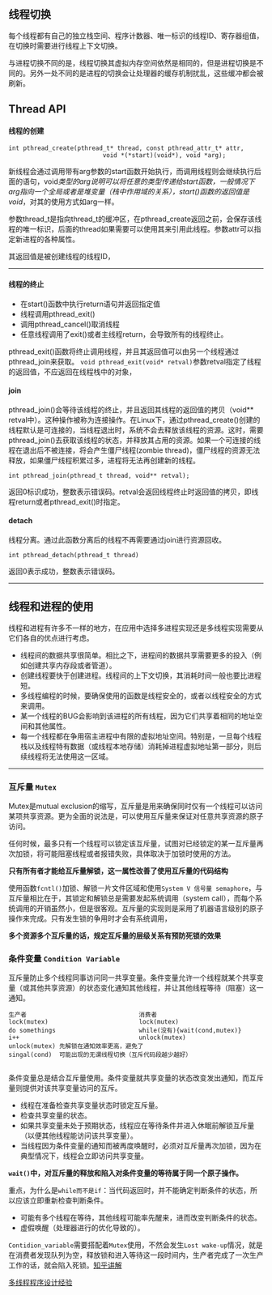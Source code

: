 ## 线程切换
每个线程都有自己的独立栈空间、程序计数器、唯一标识的线程ID、寄存器组值，在切换时需要进行线程上下文切换。

与进程切换不同的是，线程切换其虚拟内存空间依然是相同的，但是进程切换是不同的。另外一处不同的是进程的切换会让处理器的缓存机制扰乱，这些缓冲都会被刷新。


## Thread API

#### 线程的创建
```
int pthread_create(pthread_t* thread, const pthread_attr_t* attr,
                          void *(*start)(void*), void *arg);
```
新线程会通过调用带有arg参数的start函数开始执行，而调用线程则会继续执行后面的语句，void*类型的arg说明可以将任意的类型传递给start函数，一般情况下arg指向一个全局或者是堆变量（栈中作用域的关系），start()函数的返回值是void*，对其的使用方式如arg一样。

参数thread_t是指向thread_t的缓冲区，在pthread_create返回之前，会保存该线程的唯一标识，后面的thread如果需要可以使用其来引用此线程。参数attr可以指定新进程的各种属性。

其返回值是被创建线程的线程ID，

---

#### 线程的终止
- 在start()函数中执行return语句并返回指定值
- 线程调用pthread_exit()
- 调用pthread_cancel()取消线程
- 任意线程调用了exit()或者主线程return，会导致所有的线程终止。

pthread_exit()函数将终止调用线程，并且其返回值可以由另一个线程通过pthread_join来获取。
`void pthread_exit(void* retval)`参数retval指定了线程的返回值，不应返回在线程栈中的对象，

#### join
pthread_join()会等待该线程的终止，并且返回其线程的返回值的拷贝（void** retval中）。这种操作被称为连接操作。在Linux下，通过pthread_create()创建的线程默认是可连接的，当线程退出时，系统不会去释放该线程的资源。这时，需要pthread_join()去获取该线程的状态，并释放其占用的资源。如果一个可连接的线程在退出后不被连接，将会产生僵尸线程(zombie thread)，僵尸线程的资源无法释放，如果僵尸线程积累过多，进程将无法再创建新的线程。
```
int pthread_join(pthread_t thread, void** retval);
```
返回0标识成功，整数表示错误码。retval会返回线程终止时返回值的拷贝，即线程return或者pthread_exit()时指定。

#### detach
线程分离。通过此函数分离后的线程不再需要通过join进行资源回收。
```
int pthread_detach(pthread_t thread)
```
返回0表示成功，整数表示错误码。

---

## 线程和进程的使用
线程和进程有许多不一样的地方，在应用中选择多进程实现还是多线程实现需要从它们各自的优点进行考虑。
- 线程间的数据共享很简单。相比之下，进程间的数据共享需要更多的投入（例如创建共享内存段或者管道）。
- 创建线程要快于创建进程。线程间的上下文切换，其消耗时间一般也要比进程短。
- 多线程编程的时候，要确保使用的函数是线程安全的，或者以线程安全的方式来调用。
- 某一个线程的BUG会影响到该进程的所有线程，因为它们共享着相同的地址空间和其他属性。
- 每一个线程都在争用宿主进程中有限的虚拟地址空间。特别是，一旦每个线程栈以及线程特有数据（或线程本地存储）消耗掉进程虚拟地址第一部分，则后续线程将无法使用这一区域。

---


### 互斥量 `Mutex`
Mutex是mutual exclusion的缩写，互斥量是用来确保同时仅有一个线程可以访问某项共享资源。更为全面的说法是，可以使用互斥量来保证对任意共享资源的原子访问。

任何时候，最多只有一个线程可以锁定该互斥量，试图对已经锁定的某一互斥量再次加锁，将可能阻塞线程或者报错失败，具体取决于加锁时使用的方法。

**只有所有者才能给互斥量解锁，这一属性改善了使用互斥量的代码结构**

使用函数`fcntl()`加锁、解锁一片文件区域和使用`System V 信号量 semaphore`，与互斥量相比在于，其锁定和解锁总是需要发起系统调用（system call），而每个系统调用的开销虽然小，但是很客观。互斥量的实现则是采用了机器语言级别的原子操作来完成。只有发生锁的争用时才会有系统调用，

**多个资源多个互斥量的话，规定互斥量的层级关系有预防死锁的效果**

### 条件变量 `Condition Variable`
互斥量防止多个线程同事访问同一共享变量。条件变量允许一个线程就某个共享变量（或其他共享资源）的状态变化通知其他线程，并让其他线程等待（阻塞）这一通知。

```
生产者                               消费者
lock(mutex)                         lock(mutex)
do somethings                       while(没有){wait(cond,mutex)}
i++                                 unlock(mutex)
unlock(mutex) 先解锁在通知效率更高，避免了
singal(cond)  可能出现的无谓线程切换（互斥代码段越少越好）


```

条件变量总是结合互斥量使用。条件变量就共享变量的状态改变发出通知，而互斥量则提供对该共享变量访问的互斥。
- 线程在准备检查共享变量状态时锁定互斥量。
- 检查共享变量的状态。
- 如果共享变量未处于预期状态，线程应在等待条件并进入休眠前解锁互斥量（以便其他线程能访问该共享变量）。
- 当线程因为条件变量的通知而被再度唤醒时，必须对互斥量再次加锁，因为在典型情况下，线程会立即访问共享变量。

**`wait()`中，对互斥量的释放和陷入对条件变量的等待属于同一个原子操作。**

重点，为什么是`while而不是if`：当代码返回时，并不能确定判断条件的状态，所以应该立即重新检查判断条件。
- 可能有多个线程在等待，其他线程可能率先醒来，进而改变判断条件的状态。
- 虚假唤醒（处理器进行的优化导致的）。

`Contidion_variable`需要搭配着`Mutex`使用，不然会发生`Lost wake-up`情况，就是在消费者发现队列为空，释放锁和进入等待这一段时间内，生产者完成了一次生产工作的话，就会陷入死锁。[知乎讲解](https://www.zhihu.com/question/53631897)

[多线程程序设计经验](https://www.iteye.com/blog/gotowqj-1934643)
